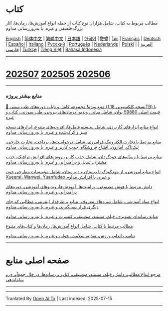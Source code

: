 # کتاب
مطالب مربوط به کتاب، شامل هزاران نوع کتاب از جمله انواع آموزش‌ها، رمان‌ها، آثار بزرگ فلسفی و غیره، با به‌روزرسانی مداوم

[English](https://openaitx.github.io/view.html?user=mswnlz&project=book&lang=en) | [简体中文](https://openaitx.github.io/view.html?user=mswnlz&project=book&lang=zh-CN) | [繁體中文](https://openaitx.github.io/view.html?user=mswnlz&project=book&lang=zh-TW) | [日本語](https://openaitx.github.io/view.html?user=mswnlz&project=book&lang=ja) | [한국어](https://openaitx.github.io/view.html?user=mswnlz&project=book&lang=ko) | [हिन्दी](https://openaitx.github.io/view.html?user=mswnlz&project=book&lang=hi) | [ไทย](https://openaitx.github.io/view.html?user=mswnlz&project=book&lang=th) | [Français](https://openaitx.github.io/view.html?user=mswnlz&project=book&lang=fr) | [Deutsch](https://openaitx.github.io/view.html?user=mswnlz&project=book&lang=de) | [Español](https://openaitx.github.io/view.html?user=mswnlz&project=book&lang=es) | [Italiano](https://openaitx.github.io/view.html?user=mswnlz&project=book&lang=it) | [Русский](https://openaitx.github.io/view.html?user=mswnlz&project=book&lang=ru) | [Português](https://openaitx.github.io/view.html?user=mswnlz&project=book&lang=pt) | [Nederlands](https://openaitx.github.io/view.html?user=mswnlz&project=book&lang=nl) | [Polski](https://openaitx.github.io/view.html?user=mswnlz&project=book&lang=pl) | [العربية](https://openaitx.github.io/view.html?user=mswnlz&project=book&lang=ar) | [فارسی](https://openaitx.github.io/view.html?user=mswnlz&project=book&lang=fa) | [Türkçe](https://openaitx.github.io/view.html?user=mswnlz&project=book&lang=tr) | [Tiếng Việt](https://openaitx.github.io/view.html?user=mswnlz&project=book&lang=vi) | [Bahasa Indonesia](https://openaitx.github.io/view.html?user=mswnlz&project=book&lang=id)

----------------
# [202507](https://raw.githubusercontent.com/mswnlz/book/main/202507.md) [202505](https://raw.githubusercontent.com/mswnlz/book/main/202505.md) [202506](https://raw.githubusercontent.com/mswnlz/book/main/202506.md)


---------------
### منابع بیشتر پروژه

[🎁 منبع ویژه! مجموعه کامل و نایاب دوره‌های طب سنتی (نسخه کلکسیونی 1.18TB) با قیمت اصلی 59880 یوان، شامل مبانی، ویدیو، درمان‌های بیرونی، طب سوزنی، کتاب و غیره](https://github.com/mswnlz/chinese-traditional)

[انواع منابع ابزارهای کاربردی، شامل سیستم‌عامل‌ها، افزونه‌های متنوع، ابزارهای نسخه سبز و کرک‌شده و غیره، با به‌روزرسانی مداوم](https://github.com/mswnlz/tools)


[منابع مرتبط با تجارت الکترونیک فرامرزی، شامل درخواست‌ها، پرداخت، تجارت خارجی، تیک‌تاک، آمازون، افتتاح فروشگاه، جذب کاربر و غیره، با به‌روزرسانی مداوم](https://github.com/mswnlz/cross-border)

[منابع مرتبط با رسانه‌های خودگردان، شامل جذب کاربر، روش‌های افزایش ترافیک، جذب مشتری، تبدیل و درآمدزایی و غیره، با به‌روزرسانی مداوم](https://github.com/mswnlz/self-media)

[ انواع منابع آموزشی، از مهدکودک تا دبستان و دبیرستان، شامل مؤسسات مطرحی چون Xueersi، Wanwei، Yuanfudao و غیره، با افزایش مداوم](https://github.com/mswnlz/edu-knowlege)

[دانش مرتبط با هوش مصنوعی، پرامپت‌ها، آموزش‌ها، ویدیوهای آموزشی، دوره‌های درآمدزایی و غیره، با به‌روزرسانی مداوم](https://github.com/mswnlz/AIknowledge)

[انواع مواد آموزشی، شامل دوره‌های معروف، منابع پرطرفدار اینترنتی، مطالبی که جای دیگری قرار نمی‌گیرند، و غیره، با به‌روزرسانی مداوم](https://github.com/mswnlz/curriculum)

[منابع رسانه‌ای تصویری، فیلم، مستند، موسیقی، کنسرت و غیره، با به‌روزرسانی مداوم](https://github.com/mswnlz/movies)

[مطالب مرتبط با کتاب، شامل انواع آموزش‌ها، رمان‌ها و کتاب‌های متنوع](https://github.com/mswnlz/book)

[تناسب اندام، ورزش، تغذیه، سلامت، خواب و غیره، با به‌روزرسانی مداوم](https://github.com/mswnlz/healthy)

---------------

# صفحه اصلی منابع
[مرجع انواع مطالب، دانش، فیلم، مستند، موسیقی، کتاب و رسانه‌ها، در حال جمع‌آوری و ساماندهی](https://github.com/mswnlz)

---------------


---

Tranlated By [Open Ai Tx](https://github.com/OpenAiTx/OpenAiTx) | Last indexed: 2025-07-15

---